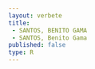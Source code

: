```yaml
---
layout: verbete
title:
 - SANTOS, BENITO GAMA
 - SANTOS, Benito Gama
published: false
type: R
---
```


